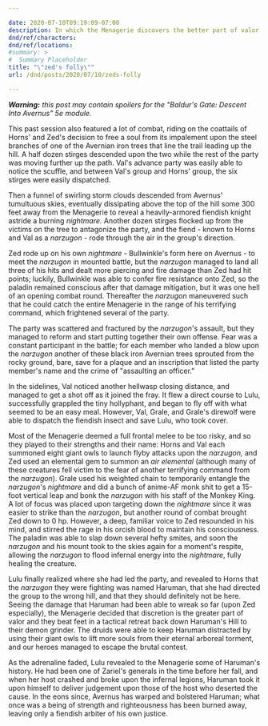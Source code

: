 ```yaml
---

date: 2020-07-10T09:19:09-07:00
description: In which the Menagerie discovers the better part of valor.
dnd/ref/characters:
dnd/ref/locations:
#summary: >
#  Summary Placeholder
title: "\"zed's folly\""
url: /dnd/posts/2020/07/10/zeds-folly

---
```


_**Warning:** this post may contain spoilers for the "Baldur's Gate: Descent Into Avernus" 5e module._

This past session also featured a lot of combat, riding on the coattails of Horns' and Zed's decision to free a soul from its impalement upon the steel branches of one of the Avernian iron trees that line the trail leading up the hill. A half dozen stirges descended upon the two while the rest of the party was moving further up the path. Val's advance party was easily able to notice the scuffle, and between Val's group and Horns' group, the six stirges were easily dispatched.

Then a funnel of swirling storm clouds descended from Avernus' tumultuous skies, eventually dissipating above the top of the hill some 300 feet away from the Menagerie to reveal a heavily-armored fiendish knight astride a burning _nightmare._ Another dozen stirges flocked up from the victims on the tree to antagonize the party, and the fiend - known to Horns and Val as a _narzugon_ - rode through the air in the group's direction.

Zed rode up on his own _nightmare_ - Bullwinkle's form here on Avernus - to meet the _narzugon_ in mounted battle, but the _narzugon_ managed to land all three of his hits and dealt more piercing and fire damage than Zed had hit points; luckily, Bullwinkle was able to confer fire resistance onto Zed, so the paladin remained conscious after that damage mitigation, but it was one hell of an opening combat round. Thereafter the _narzugon_ maneuvered such that he could catch the entire Menagerie in the range of his terrifying command, which frightened several of the party.

The party was scattered and fractured by the _narzugon_'s assault, but they managed to reform and start putting together their own offense. Fear was a constant participant in the battle; for each member who landed a blow upon the _narzugon_ another of these black iron Avernian trees sprouted from the rocky ground, bare, save for a plaque and an inscription that listed the party member's name and the crime of "assaulting an officer."

In the sidelines, Val noticed another hellwasp closing distance, and managed to get a shot off as it joined the fray. It flew a direct course to Lulu, successfully grappled the tiny hollyphant, and began to fly off with what seemed to be an easy meal. However, Val, Grale, and Grale's direwolf were able to dispatch the fiendish insect and save Lulu, who took cover.

Most of the Menagerie deemed a full frontal melee to be too risky, and so they played to their strengths and their name: Horns and Val each summoned eight giant owls to launch flyby attacks upon the _narzugon,_ and Zed used an elemental gem to summon an _air elemental_ (although many of these creatures fell victim to the fear of another terrifying command from the _narzugon_). Grale used his weighted chain to temporarily entangle the _narzugon_'s _nightmare_ and did a bunch of anime-AF monk shit to get a 15-foot vertical leap and bonk the _narzugon_ with his staff of the Monkey King. A lot of focus was placed upon targeting down the _nightmare_ since it was easier to strike than the _narzugon_, but another round of combat brought Zed down to 0 hp. However, a deep, familiar voice to Zed resounded in his mind, and stirred the rage in his orcish blood to maintain his consciousness. The paladin was able to slap down several hefty smites, and soon the _narzugon_ and his mount took to the skies again for a moment's respite, allowing the _narzugon_ to flood infernal energy into the _nightmare_, fully healing the creature.

Lulu finally realized where she had led the party, and revealed to Horns that the _narzugon_ they were fighting was named Haruman, that she had directed the group to the wrong hill, and that they should definitely not be here. Seeing the damage that Haruman had been able to wreak so far (upon Zed especially), the Menagerie decided that discretion is the greater part of valor and they beat feet in a tactical retreat back down Haruman's Hill to their demon grinder. The druids were able to keep Haruman distracted by using their giant owls to lift more souls from their eternal arboreal torment, and our heroes managed to escape the brutal contest.

As the adrenaline faded, Lulu revealed to the Menagerie some of Haruman's history. He had been one of Zariel's generals in the time before her fall, and when her host crashed and broke upon the infernal legions, Haruman took it upon himself to deliver judgement upon those of the host who deserted the cause. In the eons since, Avernus has warped and bolstered Haruman; what once was a being of strength and righteousness has been burned away, leaving only a fiendish arbiter of his own justice.

